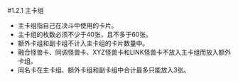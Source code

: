 #1.2.1        主卡组
* 主卡组指自己在决斗中使用的卡片。
* 主卡组的枚数必须不少于40张，且不多于60张。
* 额外卡组和副卡组不计入主卡组的卡片数量中。
* 融合怪兽卡、同调怪兽卡、XYZ怪兽卡和LINK怪兽卡不放入主卡组而放入额外卡组。
* 同名卡在主卡组、额外卡组和副卡组中合计最多只能放入3张。
